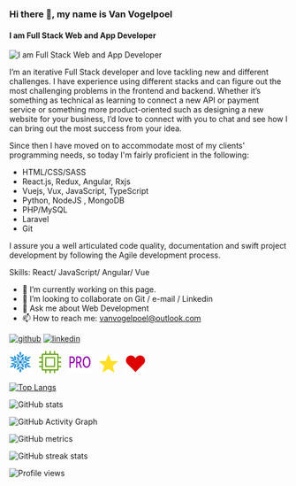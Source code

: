 ### Hi there 👋, my name is Van Vogelpoel
#### I am Full Stack Web and App Developer
![I am Full Stack Web and App Developer](https://media-exp1.licdn.com/dms/image/C5616AQGtebxskXKRfA/profile-displaybackgroundimage-shrink_200_800/0/1644221335879?e=1651708800&v=beta&t=422YvnadjAlRxgmsY2-IRMZcew9cpAbuNzFGGW5Fnu4)

I’m an iterative Full Stack developer and love tackling new and different challenges. I have experience using different stacks and can figure out the most challenging problems in the frontend and backend. Whether it’s something as technical as learning to connect a new API or payment service or something more product-oriented such as designing a new website for your business, I’d love to connect with you to chat and see how I can bring out the most success from your idea.

Since then I have moved on to accommodate most of my clients' programming needs, so today I'm fairly proficient in the following:

- HTML/CSS/SASS
- React.js, Redux, Angular, Rxjs
- Vuejs, Vux, JavaScript, TypeScript
- Python, NodeJS , MongoDB
- PHP/MySQL
- Laravel 
- Git

I assure you a well articulated code quality, documentation and swift project development by following the Agile development process.

Skills: React/ JavaScript/ Angular/ Vue

- 🔭 I’m currently working on this page. 
- 👯 I’m looking to collaborate on Git / e-mail / Linkedin 
- 💬 Ask me about Web Development  
- 📫 How to reach me: vanvogelpoel@outlook.com 


[<img src='https://cdn.jsdelivr.net/npm/simple-icons@3.0.1/icons/github.svg' alt='github' height='40'>](https://github.com/van-vogelpoel)  [<img src='https://cdn.jsdelivr.net/npm/simple-icons@3.0.1/icons/linkedin.svg' alt='linkedin' height='40'>](https://www.linkedin.com/in/https://www.linkedin.com/in/van-vogelpoel//)  

<a href='https://archiveprogram.github.com/'><img src='https://raw.githubusercontent.com/acervenky/animated-github-badges/master/assets/acbadge.gif' width='40' height='40'></a> <a href='https://docs.github.com/en/developers'><img src='https://raw.githubusercontent.com/acervenky/animated-github-badges/master/assets/devbadge.gif' width='40' height='40'></a> <a href='https://github.com/pricing'><img src='https://raw.githubusercontent.com/acervenky/animated-github-badges/master/assets/pro.gif' width='40' height='40'></a> <a href='https://stars.github.com/'><img src='https://raw.githubusercontent.com/acervenky/animated-github-badges/master/assets/starbadge.gif' width='35' height='35'></a> <a href='https://docs.github.com/en/github/supporting-the-open-source-community-with-github-sponsors'><img src='https://raw.githubusercontent.com/acervenky/animated-github-badges/master/assets/sponsorbadge.gif' width='35' height='35'></a> 

[![Top Langs](https://github-readme-stats.vercel.app/api/top-langs/?username=van-vogelpoel)](https://github.com/anuraghazra/github-readme-stats)

![GitHub stats](https://github-readme-stats.vercel.app/api?username=van-vogelpoel&show_icons=true)  

![GitHub Activity Graph](https://activity-graph.herokuapp.com/graph?username=van-vogelpoel)  

![GitHub metrics](https://metrics.lecoq.io/van-vogelpoel)  

![GitHub streak stats](https://github-readme-streak-stats.herokuapp.com/?user=van-vogelpoel)  

![Profile views](https://gpvc.arturio.dev/van-vogelpoel)  
